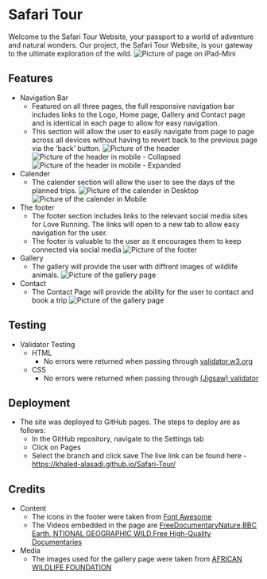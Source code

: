 # Safari Tour

Welcome to the Safari Tour Website, your passport to a world of adventure and natural wonders. Our project, the Safari Tour Website, is your gateway to the ultimate exploration of the wild.
![Picture of page on iPad-Mini](assets/media/iPad-Mini-portrait.png)

## Features

- Navigation Bar
  - Featured on all three pages, the full responsive navigation bar includes links to the Logo, Home page, Gallery and Contact page and is identical in each page to allow for easy navigation.
  - This section will allow the user to easily navigate from page to page across all devices without having to revert back to the previous page via the ‘back’ button.
    ![Picture of the header](assets/media/header.png)
    ![Picture of the header in mobile - Collapsed](assets/media/header-mobile.png)
    ![Picture of the header in mobile - Expanded](assets/media/header-mobile-expanded.png)
- Calender
  - The calender section will allow the user to see the days of the planned trips.
    ![Picture of the calender in Desktop](assets/media/calender-desktop.png)
    ![Picture of the calender in Mobile](assets/media/calender-mobile.png)
- The footer
  - The footer section includes links to the relevant social media sites for Love Running. The links will open to a new tab to allow easy navigation for the user.
  - The footer is valuable to the user as it encourages them to keep connected via social media
    ![Picture of the footer](assets/media/footer.png)
- Gallery
  - The gallery will provide the user with diffrent images of wildlife animals.
    ![Picture of the gallery page](assets/media/Gallery.png)
- Contact
  - The Contact Page will provide the ability for the user to contact and book a trip
    ![Picture of the gallery page](assets/media/contact-page-mobile.png)

## Testing

- Validator Testing
  - HTML
    - No errors were returned when passing through [validator.w3.org](https://validator.w3.org/)
  - CSS
    - No errors were returned when passing through [(Jigsaw) validator](https://jigsaw.w3.org/css-validator/#validate_by_input)

## Deployment
- The site was deployed to GitHub pages. The steps to deploy are as follows:
  - In the GitHub repository, navigate to the Settings tab
  - Click on Pages
  - Select the branch and click save
The live link can be found here - https://khaled-alasadi.github.io/Safari-Tour/


## Credits

- Content
  - The icons in the footer were taken from [Font Awesome](https://fontawesome.com/)
  - The Videos embedded in the page are [FreeDocumentaryNature](https://www.youtube.com/watch?v=kpy8-bIq2X4),[BBC Earth](https://www.youtube.com/watch?v=EF8C4v7JIbA),[ NTIONAL GEOGRAPHIC WILD](https://www.youtube.com/watch?v=mSLXIqYVVNI),[Free High-Quality Documentaries](https://www.youtube.com/watch?v=1JWEb2uKZ28)
- Media
  - The images used for the gallery page were taken from [AFRICAN WILDLIFE FOUNDATION](https://www.awf.org/wildlife-conservation/all)
